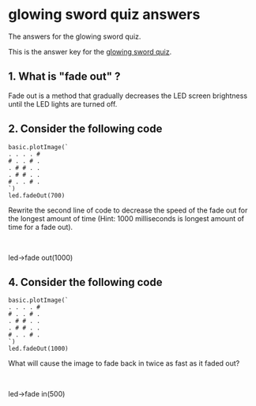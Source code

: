 # glowing sword quiz answers

The answers for the glowing sword quiz.

This is the answer key for the [glowing sword quiz](/microbit/lessons/glowing-sword/quiz).

## 1. What is "fade out" ? 

Fade out is a method that gradually decreases the LED screen brightness until the LED lights are turned off.

## 2. Consider the following code

```
basic.plotImage(`
. . . . #
# . . # .
. # # . .
. # # . .
# . . # .
`)
led.fadeOut(700)
```

Rewrite the second line of code to decrease the speed of the fade out for the longest amount of time (Hint: 1000 milliseconds is longest amount of time for a fade out).

<br/>

led->fade out(1000)

## 4. Consider the following code

```
basic.plotImage(`
. . . . #
# . . # .
. # # . .
. # # . .
# . . # .
`)
led.fadeOut(1000)
```

What will cause the image to fade back in twice as fast as it faded out?

<br/>

led->fade in(500)

